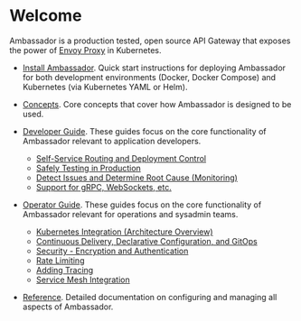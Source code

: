 # Welcome

Ambassador is a production tested, open source API Gateway that exposes the power of [Envoy Proxy](https://www.envoyproxy.io) in Kubernetes.

* [Install Ambassador](/user-guide/install). Quick start instructions for deploying Ambassador for both development environments (Docker, Docker Compose) and Kubernetes (via Kubernetes YAML or Helm).

* [Concepts](/concepts/overview). Core concepts that cover how Ambassador is designed to be used. 

* [Developer Guide](/user-guide/developers). These guides focus on the core functionality of Ambassador relevant to application developers. 
  - [Self-Service Routing and Deployment Control](/concepts/developers)
  - [Safely Testing in Production](/dev-guide/test-in-prod)
  - [Detect Issues and Determine Root Cause (Monitoring)](/reference/statistics)
  - [Support for gRPC, WebSockets, etc.](/user-guide/protocol-support-ambassador)

* [Operator Guide](/user-guide/operators). These guides focus on the core functionality of Ambassador relevant for operations and sysadmin teams.
  - [Kubernetes Integration (Architecture Overview)](/user-guide/kubernetes-integration)
  - [Continuous Delivery, Declarative Configuration, and GitOps](/user-guide/cd-declarative-gitops)
  - [Security - Encryption and Authentication](/user-guide/security)
  - [Rate Limiting](/user-guide/rate-limiting)
  - [Adding Tracing](/user-guide/tracing-tutorial)
  - [Service Mesh Integration](/user-guide/service-mesh-integration)

* [Reference](/reference/configuration). Detailed documentation on configuring and managing all aspects of Ambassador.
